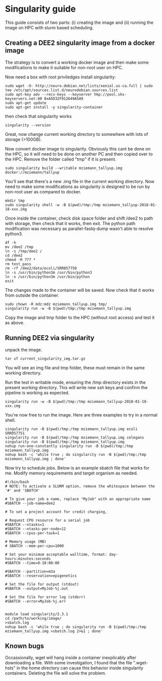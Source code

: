 # Singularity guide
This guide consists of two parts: (i) creating the image and (ii) running the image on HPC with slurm based scheduling.

## Creating a DEE2 singularity image from a docker image
The strategy is to convert a working docker image and then make some modifications to make it suitable for non-root user on HPC.

Now need a box with root priviledges install singularity:

```
sudo wget -O- http://neuro.debian.net/lists/xenial.us-ca.full | sudo tee /etc/apt/sources.list.d/neurodebian.sources.list
sudo apt-key adv --recv-keys --keyserver hkp://pool.sks-keyservers.net:80 0xA5D32F012649A5A9
sudo apt-get update
sudo apt-get install -y singularity-container
```
then check that singularity works
```
singularity --version
```

Great, now change current working directory to somewhere with lots of storage (>100GB).

Now convert docker image to singularity. Obviously this cant be done on the HPC, so it will need to be done on another PC and then copied over to the HPC. Remove the folder called "tmp" if it is present.

```
sudo singularity build --writable mziemann_tallyup.img docker://mziemann/tallyup
```
You'll see that there's a new .img file in the current working directory. Now need to make some modifications as singularity is designed to be run by non-root user as compared to docker.

```
mkdir tmp
sudo singularity shell -w -B $(pwd)/tmp:/tmp mziemann_tallyup-2018-01-18-xxx.img
```

Once inside the container, check disk space folder and shift /dee2 to path with storage, then check that it works, then exit. The python path modification was necessary as parallel-fastq-dump wasn't able to resolve python3.

```
df -h
mv /dee2 /tmp
ln -s /tmp/dee2 /
cd /dee2
chmod -R 777 *
rm test_pass
rm -rf /dee2/data/ecoli/SRR057750
ln -s /usr/bin/python3m /usr/bin/python3
ln -s /usr/bin/python3m /usr/bin/python
exit
```

The changes made to the container will be saved. Now check that it works from outside the container. 
```
sudo chown -R mdz:mdz mziemann_tallyup.img tmp/
singularity run -w -B $(pwd)/tmp:/tmp mziemann_tallyup.img
```
Copy the image and tmp folder to the HPC (without root access) and test it as above.

## Running DEE2 via singularity
unpack the image.
```
tar xf current_singularity_img.tar.gz
```
You will see an img file and tmp folder, these must remain in the same working directory.

Run the test in writable mode, ensuring the /tmp directory exists in the present working directory. This will write new ssh keys and confirm the pipeline is working as expected.
```
singularity run -w -B $(pwd)/tmp:/tmp mziemann_tallyup-2018-01-18-xxx.img
```

You're now free to run the image. Here are three examples to try in a normal shell.
```
singularity run -B $(pwd)/tmp:/tmp mziemann_tallyup.img ecoli SRR057751
singularity run -B $(pwd)/tmp:/tmp mziemann_tallyup.img celegans
singularity run -B $(pwd)/tmp:/tmp mziemann_tallyup.img
nohup run-one-constantly singularity run -B $(pwd)/tmp:/tmp mziemann_tallyup.img
nohup bash -c 'while true ; do singularity run -B $(pwd)/tmp:/tmp mziemann_tallyup.img ; done'
```

Now try to schedule jobs. Below is an example sbatch file that works for me. Modify memory requirements and target organism as needed.
```
#!/bin/bash
# NOTE: To activate a SLURM option, remove the whitespace between the '#' and 'SBATCH'

# To give your job a name, replace "MyJob" with an appropriate name
#SBATCH --job-name=dee2

# To set a project account for credit charging, 

# Request CPU resource for a serial job
#SBATCH --ntasks=1
#SBATCH --ntasks-per-node=12
#SBATCH --cpus-per-task=1

# Memory usage (MB)
# SBATCH --mem-per-cpu=1000

# Set your minimum acceptable walltime, format: day-hours:minutes:seconds
#SBATCH --time=0-10:00:00

#SBATCH --partition=m3a
#SBATCH --reservation=epigenetics

# Set the file for output (stdout)
#SBATCH --output=MyJob-%j.out

# Set the file for error log (stderr)
#SBATCH --error=MyJob-%j.err


module load singularity/2.3.1
cd /path/to/working/image/
>sbatch.log
nohup bash -c 'while true ; do singularity run -B $(pwd)/tmp:/tmp mziemann_tallyup.img >sbatch.log 2>&1 ; done'
```
## Known bugs
Occassionally, wget will hang inside a container inexplicably after downloading a file. With some investigation, I found that the file ".wget-hsts" in the home directory can cause this behavior inside singularity containers. Deleting the file will solve the problem.
